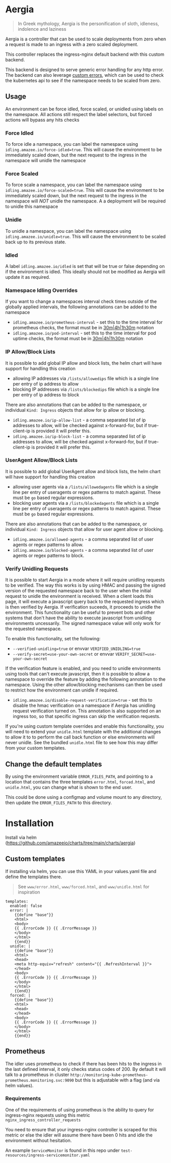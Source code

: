 # Aergia

> In Greek mythology, Aergia is the personification of sloth, idleness, indolence and laziness

Aergia is a controller that can be used to scale deployments from zero when a request is made to an ingress with a zero scaled deployment.

This controller replaces the ingress-nginx default backend with this custom backend.

This backend is designed to serve generic error handling for any http error. The backend can also leverage [custom errors](https://kubernetes.github.io/ingress-nginx/user-guide/custom-errors/), which can be used to check the kubernetes api to see if the namespace needs to be scaled from zero.

## Usage

An environment can be force idled, force scaled, or unidled using labels on the namespace. All actions still respect the label selectors, but forced actions will bypass any hits checks

### Force Idled
To force idle a namespace, you can label the namespace using `idling.amazee.io/force-idled=true`. This will cause the environment to be immediately scaled down, but the next request to the ingress in the namespace will unidle the namespace

### Force Scaled
To force scale a namespace, you can label the namespace using `idling.amazee.io/force-scaled=true`. This will cause the environment to be immediately scaled down, but the next request to the ingress in the namespace will *NOT* unidle the namespace. A a deployment will be required to unidle this namespace

### Unidle
To unidle a namespace, you can label the namespace using `idling.amazee.io/unidle=true`. This will cause the environment to be scaled back up to its previous state.

### Idled
A label `idling.amazee.io/idled` is set that will be true or false depending on if the environment is idled. This ideally should not be modified as Aergia will update it as required.

### Namespace Idling Overrides
If you want to change a namespaces interval check times outside of the globally applied intervals, the following annotations can be added to the namespace
* `idling.amazee.io/prometheus-interval` - set this to the time interval for prometheus checks, the format must be in [30m|4h|1h30m](https://pkg.go.dev/time#ParseDuration) notation
* `idling.amazee.io/pod-interval` - set this to the time interval for pod uptime checks, the format must be in [30m|4h|1h30m](https://pkg.go.dev/time#ParseDuration) notation

### IP Allow/Block Lists
It is possible to add global IP allow and block lists, the helm chart will have support for handling this creation
* allowing IP addresses via `/lists/allowedips` file which is a single line per entry of ip address to allow
* blocking IP addresses via `/lists/blockedips` file which is a single line per entry of ip address to block

There are also annotations that can be added to the namespace, or individual `Kind: Ingress` objects that allow for ip allow or blocking.
* `idling.amazee.io/ip-allow-list` - a comma separated list of ip addresses to allow, will be checked against x-forward-for, but if true-client-ip is provided it will prefer this.
* `idling.amazee.io/ip-block-list` - a comma separated list of ip addresses to allow, will be checked against x-forward-for, but if true-client-ip is provided it will prefer this.

### UserAgent Allow/Block Lists
It is possible to add global UserAgent allow and block lists, the helm chart will have support for handling this creation
* allowing user agents via a `/lists/allowedagents` file which is a single line per entry of useragents or regex patterns to match against. These must be `go` based regular expressions.
* blocking user agents via a `/lists/blockedagents` file which is a single line per entry of useragents or regex patterns to match against. These must be `go` based regular expressions.

There are also annotations that can be added to the namespace, or individual `Kind: Ingress` objects that allow for user agent allow or blocking.
* `idling.amazee.io/allowed-agents` - a comma separated list of user agents or regex patterns to allow.
* `idling.amazee.io/blocked-agents` - a comma separated list of user agents or regex patterns to block.

### Verify Unidling Requests
It is possible to start Aergia in a mode where it will require unidling requests to be verified. The way this works is by using HMAC and passing the signed version of the requested namespace back to the user when the initial request to unidle the environment is received. When a client loads this page, it will execute a javascript query back to the requested ingress which is then verified by Aergia. If verification suceeds, it proceeds to unidle the environment. This functionality can be useful to prevent bots and other systems that don't have the ability to execute javascript from unidling environments uncessarily. The signed namespace value will only work for the requested namespace.

To enable this functionality, set the following:
- `--verified-unidling=true` or envvar `VERIFIED_UNIDLING=true`
- `--verify-secret=use-your-own-secret` or envvar `VERIFY_SECRET=use-your-own-secret`

If the verification feature is enabled, and you need to unidle environments using tools that can't execute javascript, then it is possible to allow a namespace to override the feature by adding the following annotation to the namespace. Using the other allow/blocking mechanisms can then be used to restrict how the environment can unidle if required.
* `idling.amazee.io/disable-request-verification=true` - set this to disable the hmac verification on a namespace if Aergia has unidling request verification turned on. This annotation is also supported on an ingress too, so that specific ingress can skip the verification requests.

If you're using custom template overrides and enable this functionality, you will need to extend your `unidle.html` template with the additional changes to allow it to to perform the call back function or else environments will never unidle. See the bundled `unidle.html` file to see how this may differ from your custom templates.

## Change the default templates

By using the environment variable `ERROR_FILES_PATH`, and pointing to a location that contains the three templates `error.html`, `forced.html`, and `unidle.html`, you can change what is shown to the end user.

This could be done using a configmap and volume mount to any directory, then update the `ERROR_FILES_PATH` to this directory.

# Installation

Install via helm (https://github.com/amazeeio/charts/tree/main/charts/aergia)

## Custom templates
If installing via helm, you can use this YAML in your values.yaml file and define the templates there.

> See `www/error.html`, `www/forced.html`, and `www/unidle.html` for inspiration

```
templates:
  enabled: false
  error: |
    {{define "base"}}
    <html>
    <body>
    {{ .ErrorCode }} {{ .ErrorMessage }}
    </body>
    </html>
    {{end}}
  unidle: |
    {{define "base"}}
    <html>
    <head>
    <meta http-equiv="refresh" content="{{ .RefreshInterval }}">
    </head>
    <body>
    {{ .ErrorCode }} {{ .ErrorMessage }}
    </body>
    </html>
    {{end}}
  forced: |
    {{define "base"}}
    <html>
    <head>
    </head>
    <body>
    {{ .ErrorCode }} {{ .ErrorMessage }}
    </body>
    </html>
    {{end}}
```

## Prometheus
The idler uses prometheus to check if there has been hits to the ingress in the last defined interval, it only checks status codes of 200.
By default it will talk to a prometheus in cluster `http://monitoring-kube-prometheus-prometheus.monitoring.svc:9090` but this is adjustable with a flag (and via helm values).

### Requirements
One of the requirements of using prometheus is the ability to query for ingress-nginx requests using this metric `nginx_ingress_controller_requests`

You need to ensure that your ingress-nginx controller is scraped for this metric or else the idler will assume there have been 0 hits and idle the environment without hesitation.

An example `ServiceMonitor` is found in this repo under `test-resources/ingress-servicemonitor.yaml`
